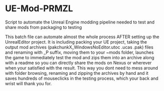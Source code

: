# UE-Mod-PRMZL
Script to automate the Unreal Engine modding pipeline needed to test and share mods from packaging to testing

This batch file can automate almost the whole process AFTER setting up the UnrealEditor project. It is including packing your UE project, taking the output mod archives (pakchunkX_WindowsNoEditor.utoc .ucas .pak) files and renaming with _P suffix, moving them to your ~mods folder, launches the game to immediately test the mod and zips them into an archive along with a readme so you can directly share the mods on Nexus or wherever when your satisfied with the result.
This way you dont need to mess around with folder browsing, renaming and zipping the archives by hand and it saves hundreds of mouseclicks in the testing process, which your back and wrist will thank you for.

